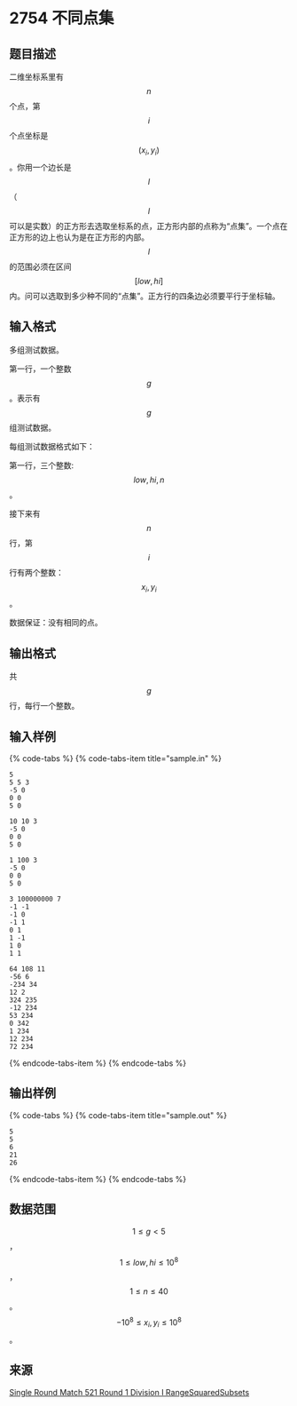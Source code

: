 # 2754 不同点集

## 题目描述

二维坐标系里有 $$n$$ 个点，第 $$i$$ 个点坐标是 $$(x_i,\,y_i)$$。你用一个边长是 $$l$$（$$l$$ 可以是实数）的正方形去选取坐标系的点，正方形内部的点称为“点集”。一个点在正方形的边上也认为是在正方形的内部。$$l$$ 的范围必须在区间 $$[low,\,hi]$$ 内。问可以选取到多少种不同的“点集”。正方行的四条边必须要平行于坐标轴。

## 输入格式

多组测试数据。

第一行，一个整数 $$g$$。表示有 $$g$$ 组测试数据。

每组测试数据格式如下：

第一行，三个整数:  $$low,\,hi,\,n$$。

接下来有 $$n$$ 行，第 $$i$$ 行有两个整数：$$x_i,\,y_i$$。

数据保证：没有相同的点。

## 输出格式

共 $$g$$ 行，每行一个整数。

## 输入样例

{% code-tabs %}
{% code-tabs-item title="sample.in" %}
```text
5
5 5 3
-5 0
0 0
5 0

10 10 3
-5 0
0 0
5 0

1 100 3
-5 0
0 0
5 0

3 100000000 7
-1 -1
-1 0
-1 1
0 1
1 -1
1 0
1 1

64 108 11
-56 6
-234 34
12 2
324 235
-12 234
53 234
0 342
1 234
12 234
72 234
```
{% endcode-tabs-item %}
{% endcode-tabs %}

## 输出样例

{% code-tabs %}
{% code-tabs-item title="sample.out" %}
```text
5
5
6
21
26
```
{% endcode-tabs-item %}
{% endcode-tabs %}

## 数据范围

$$1 \leq g < 5$$，$$1 \leq low,\,hi \leq 10^8$$，$$1 \leq n \leq 40$$。$$-10^8 \leq x_i,\,y_i \leq 10^8$$。

## 来源

[Single Round Match 521 Round 1 Division I RangeSquaredSubsets](https://community.topcoder.com/stat?c=problem_statement&pm=11577)

